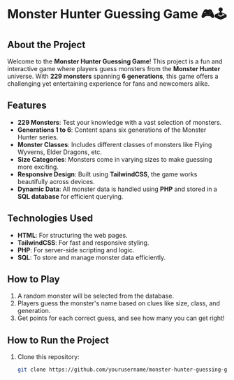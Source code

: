 # Monster Hunter Guessing Game 🎮🕹️

## About the Project
Welcome to the **Monster Hunter Guessing Game**! This project is a fun and interactive game where players guess monsters from the **Monster Hunter** universe. With **229 monsters** spanning **6 generations**, this game offers a challenging yet entertaining experience for fans and newcomers alike.

## Features
- **229 Monsters**: Test your knowledge with a vast selection of monsters.
- **Generations 1 to 6**: Content spans six generations of the Monster Hunter series.
- **Monster Classes**: Includes different classes of monsters like Flying Wyverns, Elder Dragons, etc.
- **Size Categories**: Monsters come in varying sizes to make guessing more exciting.
- **Responsive Design**: Built using **TailwindCSS**, the game works beautifully across devices.
- **Dynamic Data**: All monster data is handled using **PHP** and stored in a **SQL database** for efficient querying.

## Technologies Used
- **HTML**: For structuring the web pages.
- **TailwindCSS**: For fast and responsive styling.
- **PHP**: For server-side scripting and logic.
- **SQL**: To store and manage monster data efficiently.

## How to Play
1. A random monster will be selected from the database.
2. Players guess the monster's name based on clues like size, class, and generation.
3. Get points for each correct guess, and see how many you can get right!

## How to Run the Project
1. Clone this repository:
   ```bash
   git clone https://github.com/yourusername/monster-hunter-guessing-game.git](https://github.com/Smileanimations/Funny-Haha-quiz-lmao-.git
